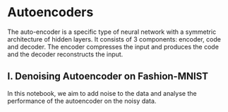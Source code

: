 # Autoencoders

The auto-encoder is a specific type of neural network with a symmetric architecture of hidden layers. It consists of 3 components: encoder, code and decoder. The encoder compresses the input and produces the code and the decoder reconstructs the input. 
## I. Denoising Autoencoder on Fashion-MNIST
In this notebook, we aim to add noise to the data and analyse the performance of the autoencoder on the noisy data. 
